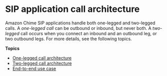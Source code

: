 # SIP application call architecture<a name="call-architecture"></a>

Amazon Chime SIP applications handle both one\-legged and two\-legged calls\. A *one\-legged call* can be outbound or inbound, but never both\. A *two\-legged* call occurs when you connect an inbound and an outbound leg, or two outbound legs\. For more details, see the following topics\.

**Topics**
+ [One\-legged call architecture](handle-one-legged.md)
+ [Two\-legged call architecture](handle-bridged.md)
+ [End\-to\-end use case](use-cases.md)